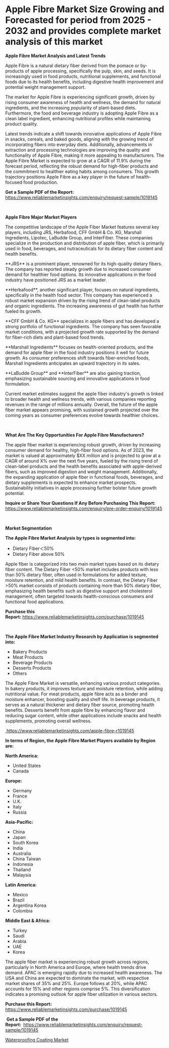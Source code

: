 <p><h1>Apple Fibre Market Size Growing and Forecasted for period from 2025 - 2032 and provides complete market analysis of this market</h1></p><p><strong>Apple Fibre Market Analysis and Latest Trends</strong></p>
<p><p>Apple Fibre is a natural dietary fiber derived from the pomace or by-products of apple processing, specifically the pulp, skin, and seeds. It is increasingly used in food products, nutritional supplements, and functional foods due to its health benefits, including digestive health improvement and potential weight management support.</p><p>The market for Apple Fibre is experiencing significant growth, driven by rising consumer awareness of health and wellness, the demand for natural ingredients, and the increasing popularity of plant-based diets. Furthermore, the food and beverage industry is adopting Apple Fibre as a clean label ingredient, enhancing nutritional profiles while maintaining product quality.</p><p>Latest trends indicate a shift towards innovative applications of Apple Fibre in snacks, cereals, and baked goods, aligning with the growing trend of incorporating fibers into everyday diets. Additionally, advancements in extraction and processing technologies are improving the quality and functionality of Apple Fibre, making it more appealing to manufacturers. The Apple Fibre Market is expected to grow at a CAGR of 11.9% during the forecast period, reflecting the robust demand for high-fiber products and the commitment to healthier eating habits among consumers. This growth trajectory positions Apple Fibre as a key player in the future of health-focused food production.</p></p>
<p><strong>Get a Sample PDF of the Report:&nbsp;</strong> <a href="https://www.reliablemarketinsights.com/enquiry/request-sample/1019145?utm_campaign=1166&utm_medium=2&utm_source=Github&utm_content=ia&utm_term=31032025&utm_id=apple-fibre">https://www.reliablemarketinsights.com/enquiry/request-sample/1019145</a></p>
<p>&nbsp;</p>
<p><strong>Apple Fibre Major Market Players</strong></p>
<p><p>The competitive landscape of the Apple Fiber Market features several key players, including JRS, Herbafood, CFF GmbH & Co. KG, Marshall Ingredients, Lipotec, LaBudde Group, and InterFiber. These companies specialize in the production and distribution of apple fiber, which is primarily used in food, beverages, and nutraceuticals for its dietary fiber content and health benefits.</p><p>**JRS** is a prominent player, renowned for its high-quality dietary fibers. The company has reported steady growth due to increased consumer demand for healthier food options. Its innovative applications in the food industry have positioned JRS as a market leader.</p><p>**Herbafood**, another significant player, focuses on natural ingredients, specifically in the health food sector. This company has experienced a robust market expansion driven by the rising trend of clean-label products and organic ingredients. The increasing awareness of gut health has further fueled its growth.</p><p>**CFF GmbH & Co. KG** specializes in apple fibers and has developed a strong portfolio of functional ingredients. The company has seen favorable market conditions, with a projected growth rate supported by the demand for fiber-rich diets and plant-based food trends.</p><p>**Marshall Ingredients** focuses on health-oriented products, and the demand for apple fiber in the food industry positions it well for future growth. As consumer preferences shift towards fiber-enriched foods, Marshall Ingredients anticipates an upward trajectory in its sales.</p><p>**LaBudde Group** and **InterFiber** are also gaining traction, emphasizing sustainable sourcing and innovative applications in food formulation.</p><p>Current market estimates suggest the apple fiber industry's growth is linked to broader health and wellness trends, with various companies reporting revenues in the range of millions annually. Overall, the future of the apple fiber market appears promising, with sustained growth projected over the coming years as consumer preferences evolve towards healthier choices.</p></p>
<p>&nbsp;</p>
<p><strong>What Are The Key Opportunities For Apple Fibre Manufacturers?</strong></p>
<p><p>The apple fiber market is experiencing robust growth, driven by increasing consumer demand for healthy, high-fiber food options. As of 2023, the market is valued at approximately $XX million and is projected to grow at a CAGR of around X% over the next five years, fueled by the rising trend of clean-label products and the health benefits associated with apple-derived fibers, such as improved digestion and weight management. Additionally, the expanding application of apple fiber in functional foods, beverages, and dietary supplements is expected to enhance market prospects. Sustainability initiatives in apple processing further bolster future growth potential.</p></p>
<p><strong>Inquire or Share Your Questions If Any Before Purchasing This Report:</strong> <a href="https://www.reliablemarketinsights.com/enquiry/pre-order-enquiry/1019145?utm_campaign=1166&utm_medium=2&utm_source=Github&utm_content=ia&utm_term=31032025&utm_id=apple-fibre">https://www.reliablemarketinsights.com/enquiry/pre-order-enquiry/1019145</a></p>
<p>&nbsp;</p>
<p><strong>Market Segmentation</strong></p>
<p><strong>The Apple Fibre Market Analysis by types is segmented into:</strong></p>
<p><ul><li>Dietary Fiber＜50%</li><li>Dietary Fiber above 50%</li></ul></p>
<p><p>Apple fiber is categorized into two main market types based on its dietary fiber content. The Dietary Fiber <50% market includes products with less than 50% dietary fiber, often used in formulations for added texture, moisture retention, and mild health benefits. In contrast, the Dietary Fiber >50% market consists of products containing more than 50% dietary fiber, emphasizing health benefits such as digestive support and cholesterol management, often targeted towards health-conscious consumers and functional food applications.</p></p>
<p><strong>Purchase this Report:&nbsp;</strong><a href="https://www.reliablemarketinsights.com/purchase/1019145?utm_campaign=1166&utm_medium=2&utm_source=Github&utm_content=ia&utm_term=31032025&utm_id=apple-fibre">https://www.reliablemarketinsights.com/purchase/1019145</a></p>
<p>&nbsp;</p>
<p><strong>The Apple Fibre Market Industry Research by Application is segmented into:</strong></p>
<p><ul><li>Bakery Products</li><li>Meat Products</li><li>Beverage Products</li><li>Desserts Products</li><li>Others</li></ul></p>
<p><p>The Apple Fibre Market is versatile, enhancing various product categories. In bakery products, it improves texture and moisture retention, while adding nutritional value. For meat products, apple fibre acts as a binder and moisture enhancer, boosting quality and shelf life. In beverage products, it serves as a natural thickener and dietary fiber source, promoting health benefits. Desserts benefit from apple fibre by enhancing flavor and reducing sugar content, while other applications include snacks and health supplements, promoting overall wellness.</p></p>
<p><a href="https://www.reliablemarketinsights.com/apple-fibre-r1019145?utm_campaign=1166&utm_medium=2&utm_source=Github&utm_content=ia&utm_term=31032025&utm_id=apple-fibre">&nbsp;https://www.reliablemarketinsights.com/apple-fibre-r1019145</a></p>
<p><strong>In terms of Region, the Apple Fibre Market Players available by Region are:</strong></p>
<p>
    <p> <strong> North America: </strong>
        <ul>
            <li>United States</li>
            <li>Canada</li>
        </ul>
        </p> 
    <p> <strong> Europe: </strong>
        <ul>
            <li>Germany</li>
            <li>France</li>
            <li>U.K.</li>
            <li>Italy</li>
            <li>Russia</li>
        </ul>
        </p> 
    <p> <strong> Asia-Pacific: </strong>
        <ul>
            <li>China</li>
            <li>Japan</li>
            <li>South Korea</li>
            <li>India</li>
            <li>Australia</li>
            <li>China Taiwan</li>
            <li>Indonesia</li>
            <li>Thailand</li>
            <li>Malaysia</li>
        </ul>
        </p> 
    <p> <strong> Latin America: </strong>
        <ul>
            <li>Mexico</li>
            <li>Brazil</li>
            <li>Argentina Korea</li>
            <li>Colombia</li>
        </ul>
        </p> 
    <p> <strong> Middle East & Africa: </strong>
        <ul>
            <li>Turkey</li>
            <li>Saudi</li>
            <li>Arabia</li>
            <li>UAE</li>
            <li>Korea</li>
        </ul>
    </p>
    </p>
<p><p>The apple fiber market is experiencing robust growth across regions, particularly in North America and Europe, where health trends drive demand. APAC is emerging rapidly due to increased health awareness. The USA and China are expected to dominate the market, with respective market shares of 35% and 25%. Europe follows at 20%, while APAC accounts for 15% and other regions comprise 5%. This diversification indicates a promising outlook for apple fiber utilization in various sectors.</p></p>
<p><strong>Purchase this Report: </strong><a href="https://www.reliablemarketinsights.com/purchase/1019145?utm_campaign=1166&utm_medium=2&utm_source=Github&utm_content=ia&utm_term=31032025&utm_id=apple-fibre">https://www.reliablemarketinsights.com/purchase/1019145</a></p>
<p>&nbsp;<strong>Get a Sample PDF of the Report:&nbsp;&nbsp;</strong><a href="https://www.reliablemarketinsights.com/enquiry/request-sample/1019145?utm_campaign=1166&utm_medium=2&utm_source=Github&utm_content=ia&utm_term=31032025&utm_id=apple-fibre">https://www.reliablemarketinsights.com/enquiry/request-sample/1019145</a></p>
<p><strong></strong></p>
<p><p><a href="https://github.com/noppbebawy/Market-Research-Report-List-1/blob/main/waterproofing-coating-market.md?utm_campaign=1166&utm_medium=2&utm_source=Github&utm_content=ia&utm_term=31032025&utm_id=apple-fibre">Waterproofing Coating Market</a></p></p>